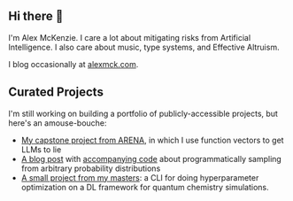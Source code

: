 ## Hi there 👋

I'm Alex McKenzie. I care a lot about mitigating risks from Artificial Intelligence. I also care about music, type systems, and Effective Altruism.

I blog occasionally at [alexmck.com](https://alexmck.com).

## Curated Projects

I'm still working on building a portfolio of publicly-accessible projects, but here's an amouse-bouche:

- [My capstone project from ARENA](https://github.com/Arrrlex/arena4-capstone), in which I use function vectors to get LLMs to lie
- [A blog post](https://alexmck.com/posts/sampling-from-any-distribution-2/) with [accompanying code](https://github.com/Arrrlex/sampling-from-any-distribution) about programmatically sampling from arbitrary probability distributions
- [A small project from my masters](https://github.com/Arrrlex/bdqm-hyperparam-tuning): a CLI for doing hyperparameter optimization on a DL framework for quantum chemistry simulations. 
